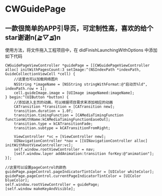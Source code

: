 # CWGuidePage
## 一款很简单的APP引导页，可定制性高，喜欢的给个star谢谢n(*≧▽≦*)n
使用方法，将文件拖入工程项目中，在 didFinishLaunchingWithOptions 中添加如下代码
    
    CWGuidePageViewController *guidePage = [[CWGuidePageViewController alloc] initWithPagesCount:3 setImage:^(NSIndexPath *indexPath, GuideCollectionViewCell *cell) {
        //这里也可以加载网络图片
        NSString *imageName = [NSString stringWithFormat:@"启动页%ld", indexPath.row + 1];
        cell.guideImage.image = [UIImage imageNamed:imageName];
    } begin:^(UIButton *button) {
        //添加进入主页的动画，可以根据项目需求来添加相应的动画
        CATransition *transition = [CATransition new];
        transition.duration = 1.0f;
        transition.timingFunction = [CAMediaTimingFunction functionWithName:kCAMediaTimingFunctionEaseOut];
        transition.type = kCATransitionFade;
        transition.subtype = kCATransitionFromRight;
        
        ViewController *vc = [ViewController new];
        UINavigationController *nav = [[UINavigationController alloc] initWithRootViewController:vc];
        self.window.rootViewController = nav;
        [self.window.layer addAnimation:transition forKey:@"animation"];
    }];
    
    //这里可以设置pageControl的颜色
    guidePage.pageControl.pageIndicatorTintColor = [UIColor whiteColor];
    guidePage.pageControl.currentPageIndicatorTintColor = [UIColor blueColor];
    self.window.rootViewController = guidePage;
    [self.window makeKeyAndVisible];
